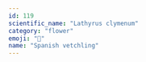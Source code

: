 ```yaml
---
id: 119
scientific_name: "Lathyrus clymenum"
category: "flower"
emoji: "🌸"
name: "Spanish vetchling"
---
```


